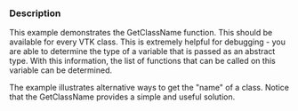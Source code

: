 ### Description
This example demonstrates the GetClassName function. This should be available for every VTK class. This is extremely helpful for debugging - you are able to determine the type of a variable that is passed as an abstract type. With this information, the list of functions that can be called on this variable can be determined.

The example illustrates alternative ways to get the "name" of a class. Notice that the GetClassName provides a simple and useful solution.
